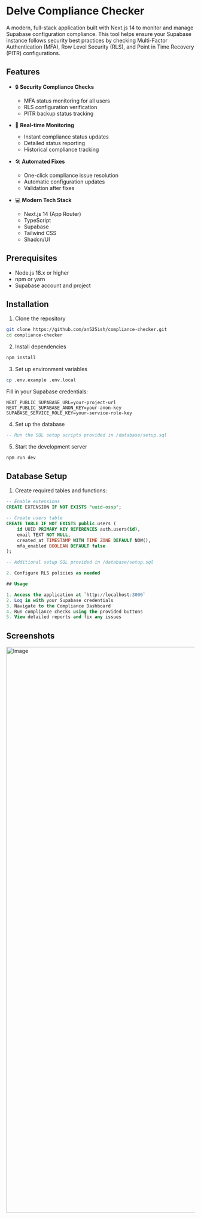 # Delve Compliance Checker

A modern, full-stack application built with Next.js 14 to monitor and manage Supabase configuration compliance. This tool helps ensure your Supabase instance follows security best practices by checking Multi-Factor Authentication (MFA), Row Level Security (RLS), and Point in Time Recovery (PITR) configurations.

## Features

- 🔒 **Security Compliance Checks**
  - MFA status monitoring for all users
  - RLS configuration verification
  - PITR backup status tracking

- 🎯 **Real-time Monitoring**
  - Instant compliance status updates
  - Detailed status reporting
  - Historical compliance tracking

- 🛠 **Automated Fixes**
  - One-click compliance issue resolution
  - Automatic configuration updates
  - Validation after fixes

- 💻 **Modern Tech Stack**
  - Next.js 14 (App Router)
  - TypeScript
  - Supabase
  - Tailwind CSS
  - Shadcn/UI

## Prerequisites

- Node.js 18.x or higher
- npm or yarn
- Supabase account and project

## Installation

1. Clone the repository
```bash
git clone https://github.com/an525ish/compliance-checker.git
cd compliance-checker
```

2. Install dependencies
```bash
npm install
```

3. Set up environment variables
```bash
cp .env.example .env.local
```

Fill in your Supabase credentials:
```env
NEXT_PUBLIC_SUPABASE_URL=your-project-url
NEXT_PUBLIC_SUPABASE_ANON_KEY=your-anon-key
SUPABASE_SERVICE_ROLE_KEY=your-service-role-key
```

4. Set up the database
```sql
-- Run the SQL setup scripts provided in /database/setup.sql
```

5. Start the development server
```bash
npm run dev
```

## Database Setup

1. Create required tables and functions:
```sql
-- Enable extensions
CREATE EXTENSION IF NOT EXISTS "uuid-ossp";

-- Create users table
CREATE TABLE IF NOT EXISTS public.users (
    id UUID PRIMARY KEY REFERENCES auth.users(id),
    email TEXT NOT NULL,
    created_at TIMESTAMP WITH TIME ZONE DEFAULT NOW(),
    mfa_enabled BOOLEAN DEFAULT false
);

-- Additional setup SQL provided in /database/setup.sql

2. Configure RLS policies as needed

## Usage

1. Access the application at `http://localhost:3000`
2. Log in with your Supabase credentials
3. Navigate to the Compliance Dashboard
4. Run compliance checks using the provided buttons
5. View detailed reports and fix any issues
```

## Screenshots

<img width="1510" alt="Image" src="https://github.com/user-attachments/assets/9a41646c-2207-4c07-ae36-f1676f0a0900" />
